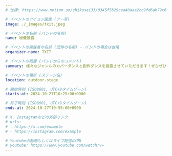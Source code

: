 ```yaml
---
# 仕様: https://www.notion.so/shikosai33/8345f5b29cea40aaa2cc9fd6ab79c6a6?pvs=4#9ae1134163bc41fca64fb5161acf4e19

# イベントのアイコン画像 (アー写)
image: ./_images/txit.jpeg

# イベントの名前 (バンドの名前)
name: 秘儀披露

# イベントの開催者の名前 (団体の名前) - バンドの場合は省略
organizer-name: TXIT

# イベントの概要 (バンドからのコメント)
summary: 様々なジャンルのカバーダンスと創作ダンスを披露させていただきます！ぜひぜひ一緒に楽しみましょう！！

# イベントの場所 (ステージ名)
location: outdoor-stage

# 開始時刻 (ISO8601, UTC+9タイムゾーン)
starts-at: 2024-10-27T10:25:00+0900

# 終了時刻 (ISO8601, UTC+9タイムゾーン)
ends-at: 2024-10-27T10:55:00+0900

# X, Instagramなどの外部リンク
# urls:
# - https://x.com/example
# - https://instagram.com/example

# Youtubeの動画もしくはライブ配信のURL
# youtube: https://www.youtube.com/watch?v=
---
```

